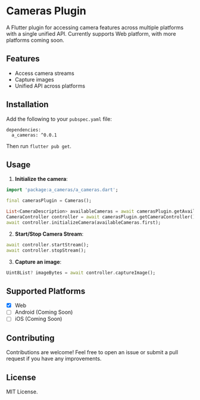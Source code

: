 # Cameras Plugin

A Flutter plugin for accessing camera features across multiple platforms with a single unified API. Currently supports Web platform, with more platforms coming soon.

## Features

- Access camera streams
- Capture images
- Unified API across platforms

## Installation

Add the following to your `pubspec.yaml` file:

```
dependencies:
  a_cameras: ^0.0.1
```

Then run `flutter pub get`.

## Usage

1. **Initialize the camera**:

```dart
import 'package:a_cameras/a_cameras.dart';

final camerasPlugin = Cameras();

List<CameraDescription> availableCameras = await camerasPlugin.getAvailableCameras();
CameraController controller = await camerasPlugin.getCameraController();
await controller.initializeCamera(availableCameras.first);
```

2. **Start/Stop Camera Stream**:

```dart
await controller.startStream();
await controller.stopStream();
```

3. **Capture an image**:

```dart
Uint8List? imageBytes = await controller.captureImage();
```

## Supported Platforms

- [x] Web
- [ ] Android (Coming Soon)
- [ ] iOS (Coming Soon)

## Contributing

Contributions are welcome! Feel free to open an issue or submit a pull request if you have any improvements.

## License

MIT License.
